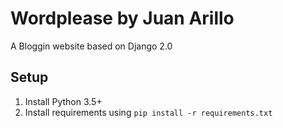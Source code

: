# Wordplease by Juan Arillo

A Bloggin website based on Django 2.0

## Setup

1. Install Python 3.5+
2. Install requirements using `pip install -r requirements.txt`